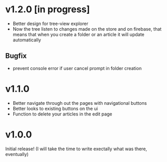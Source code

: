 # v1.2.0 [in progress]

- Better design for tree-view explorer
- Now the tree listen to changes made on the store and on firebase, that means that when
  you create a folder or an article it will update automatically

## Bugfix
- prevent console error if user cancel prompt in folder creation


# v1.1.0

- Better navigate through out the pages with navigational buttons
- Better looks to existing buttons on the ui
- Function to delete your articles in the edit page

# v1.0.0

Initial release! (I will take the time to write exectally what was there, eventually)
